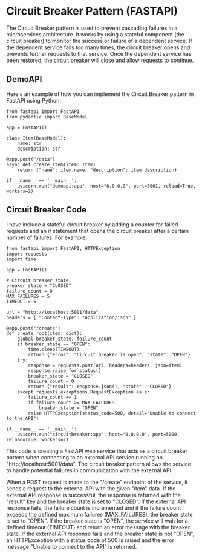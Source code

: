 <!-- @format -->

# Circuit Breaker Pattern (FASTAPI)

The Circuit Breaker pattern is used to prevent cascading failures in a microservices architecture. It works by using a stateful component (the circuit breaker) to monitor the success or failure of a dependent service. If the dependent service fails too many times, the circuit breaker opens and prevents further requests to that service. Once the dependent service has been restored, the circuit breaker will close and allow requests to continue.

## DemoAPI

Here's an example of how you can implement the Circuit Breaker pattern in FastAPI using Python:

```
from fastapi import FastAPI
from pydantic import BaseModel

app = FastAPI()

class Item(BaseModel):
    name: str
    description: str

@app.post("/data")
async def create_item(item: Item):
    return {"name": item.name, "description": item.description}

if __name__ == '__main__':
    uvicorn.run("demoapi:app", host="0.0.0.0", port=5001, reload=True, workers=2)
```

## Circuit Breaker Code

I have include a stateful circuit breaker by adding a counter for failed requests and an if statement that opens the circuit breaker after a certain number of failures. For example:

```
from fastapi import FastAPI, HTTPException
import requests
import time

app = FastAPI()

# Circuit breaker state
breaker_state = "CLOSED"
failure_count = 0
MAX_FAILURES = 5
TIMEOUT = 5

url = "http://localhost:5001/data"
headers = { "Content-Type": "application/json" }

@app.post("/create")
def create_root(item: dict):
    global breaker_state, failure_count
    if breaker_state == "OPEN":
        time.sleep(TIMEOUT)
        return {"error": "Circuit breaker is open", "state": "OPEN"}
    try:
        response = requests.post(url, headers=headers, json=item)
        response.raise_for_status()
        breaker_state = "CLOSED"
        failure_count = 0
        return {"result": response.json(), "state": "CLOSED"}
    except requests.exceptions.RequestException as e:
        failure_count += 1
        if failure_count >= MAX_FAILURES:
            breaker_state = "OPEN"
        raise HTTPException(status_code=500, detail="Unable to connect to the API")

if __name__ == '__main__':
    uvicorn.run("circuitbreaker:app", host="0.0.0.0", port=5000, reload=True, workers=2)
```

This code is creating a FastAPI web service that acts as a circuit breaker pattern when connecting to an external API service running on "http://localhost:5001/data". The circuit breaker pattern allows the service to handle potential failures in communication with the external API.

When a POST request is made to the "/create" endpoint of the service, it sends a request to the external API with the given "item" data. If the external API response is successful, the response is returned with the "result" key and the breaker state is set to "CLOSED". If the external API response fails, the failure count is incremented and if the failure count exceeds the defined maximum failures (MAX_FAILURES), the breaker state is set to "OPEN". If the breaker state is "OPEN", the service will wait for a defined timeout (TIMEOUT) and return an error message with the breaker state. If the external API response fails and the breaker state is not "OPEN", an HTTPException with a status code of 500 is raised and the error message "Unable to connect to the API" is returned.
